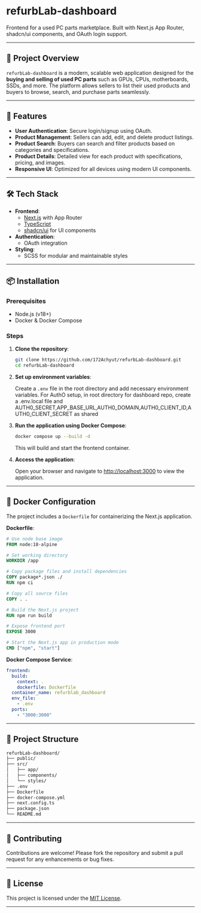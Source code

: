 # refurbLab-dashboard

Frontend for a used PC parts marketplace. Built with Next.js App Router, shadcn/ui components, and OAuth login support.

---

## 🚀 Project Overview

`refurbLab-dashboard` is a modern, scalable web application designed for the **buying and selling of used PC parts** such as GPUs, CPUs, motherboards, SSDs, and more. The platform allows sellers to list their used products and buyers to browse, search, and purchase parts seamlessly.

---

## 🧩 Features

- **User Authentication**: Secure login/signup using OAuth.
- **Product Management**: Sellers can add, edit, and delete product listings.
- **Product Search**: Buyers can search and filter products based on categories and specifications.
- **Product Details**: Detailed view for each product with specifications, pricing, and images.
- **Responsive UI**: Optimized for all devices using modern UI components.

---

## 🛠️ Tech Stack

- **Frontend**:
  - [Next.js](https://nextjs.org/) with App Router
  - [TypeScript](https://www.typescriptlang.org/)
  - [shadcn/ui](https://ui.shadcn.dev/) for UI components
- **Authentication**:
  - OAuth integration
- **Styling**:
  - SCSS for modular and maintainable styles

---

## 📦 Installation

### Prerequisites

- Node.js (v18+)
- Docker & Docker Compose

### Steps

1. **Clone the repository**:

   ```bash
   git clone https://github.com/172Achyut/refurbLab-dashboard.git
   cd refurbLab-dashboard
   ```

2. **Set up environment variables**:

   Create a `.env` file in the root directory and add necessary environment variables.
   For AuthO setup, in root directory for dashboard repo, create a .env.local file and AUTH0_SECRET,APP_BASE_URL,AUTH0_DOMAIN,AUTH0_CLIENT_ID,AUTH0_CLIENT_SECRET as shared

3. **Run the application using Docker Compose**:

   ```bash
   docker compose up --build -d
   ```

   This will build and start the frontend container.

4. **Access the application**:

   Open your browser and navigate to [http://localhost:3000](http://localhost:3000) to view the application.

---

## 🐳 Docker Configuration

The project includes a `Dockerfile` for containerizing the Next.js application.

**Dockerfile**:

```dockerfile
# Use node base image
FROM node:18-alpine

# Set working directory
WORKDIR /app

# Copy package files and install dependencies
COPY package*.json ./
RUN npm ci

# Copy all source files
COPY . .

# Build the Next.js project
RUN npm run build

# Expose frontend port
EXPOSE 3000

# Start the Next.js app in production mode
CMD ["npm", "start"]
```

**Docker Compose Service**:

```yaml
frontend:
  build:
    context: .
    dockerfile: Dockerfile
  container_name: refurblab_dashboard
  env_file:
    - .env
  ports:
    - "3000:3000"
```

---

## 📁 Project Structure

```bash
refurbLab-dashboard/
├── public/
├── src/
│   ├── app/
│   ├── components/
│   └── styles/
├── .env
├── Dockerfile
├── docker-compose.yml
├── next.config.ts
├── package.json
└── README.md
```

---

## 🤝 Contributing

Contributions are welcome! Please fork the repository and submit a pull request for any enhancements or bug fixes.

---

## 📄 License

This project is licensed under the [MIT License](LICENSE).

---